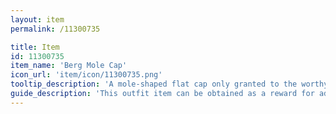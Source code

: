 ```yaml
---
layout: item
permalink: /11300735

title: Item
id: 11300735
item_name: 'Berg Mole Cap'
icon_url: 'item/icon/11300735.png'
tooltip_description: 'A mole-shaped flat cap only granted to the worthy by Berg, the mining guild of Crystal Vale.'
guide_description: 'This outfit item can be obtained as a reward for advancing in mining mastery. Outfit items replace the look of your gear when equipped. '
---
```

